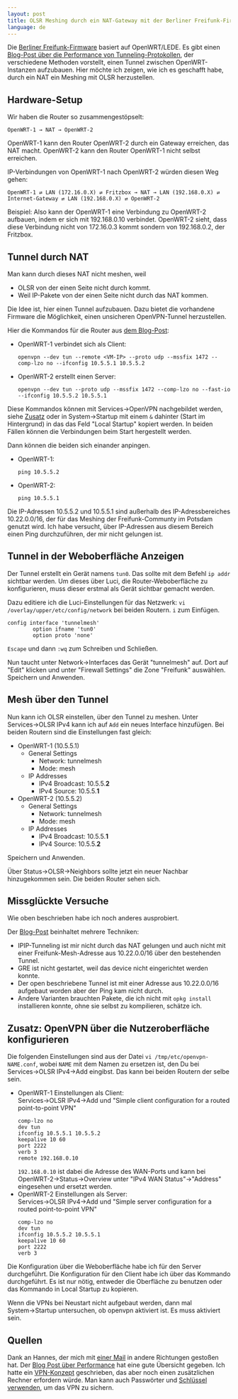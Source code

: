```yaml
---
layout: post
title: OLSR Meshing durch ein NAT-Gateway mit der Berliner Freifunk-Firmware
language: de
---
```


Die [Berliner Freifunk-Firmware][firmware] basiert auf OpenWRT/LEDE.
Es gibt einen [Blog-Post über die Performance von Tunneling-Protokollen][perf], 
der verschiedene Methoden vorstellt, einen Tunnel zwischen OpenWRT-Instanzen aufzubauen.
Hier möchte ich zeigen, wie ich es geschafft habe, durch ein NAT ein Meshing mit OLSR herzustellen.

<!-- more -->

Hardware-Setup
--------------

Wir haben die Router so zusammengestöpselt:

    OpenWRT-1 → NAT → OpenWRT-2

OpenWRT-1 kann den Router OpenWRT-2 durch ein Gateway erreichen, das NAT macht.
OpenWRT-2 kann den Router OpenWRT-1 nicht selbst erreichen.

IP-Verbindungen von OpenWRT-1 nach OpenWRT-2 würden diesen Weg gehen:

    OpenWRT-1 ⇄ LAN (172.16.0.X) ⇄ Fritzbox → NAT → LAN (192.168.0.X) ⇄ Internet-Gateway ⇄ LAN (192.168.0.X) ⇄ OpenWRT-2

Beispiel:
Also kann der OpenWRT-1 eine Verbindung zu OpenWRT-2 aufbauen, indem er sich mit 192.168.0.10 verbindet.
OpenWRT-2 sieht, dass diese Verbindung nicht von 172.16.0.3 kommt sondern von 192.168.0.2, der Fritzbox.

Tunnel durch NAT
----------------

Man kann durch dieses NAT nicht meshen, weil

- OLSR von der einen Seite nicht durch kommt.
- Weil IP-Pakete von der einen Seite nicht durch das NAT kommen.

Die Idee ist, hier einen Tunnel aufzubauen.
Dazu bietet die vorhandene Firmware die Möglichkeit,
einen unsicheren OpenVPN-Tunnel herzustellen.

Hier die Kommandos für die Router aus [dem Blog-Post][perf]:

- OpenWRT-1 verbindet sich als Client:
  ```
  openvpn --dev tun --remote <VM-IP> --proto udp --mssfix 1472 --comp-lzo no --ifconfig 10.5.5.1 10.5.5.2
  ```
- OpenWRT-2 erstellt einen Server:
  ```
  openvpn --dev tun --proto udp --mssfix 1472 --comp-lzo no --fast-io --ifconfig 10.5.5.2 10.5.5.1
  ```

Diese Kommandos können mit Services→OpenVPN nachgebildet werden, siehe [Zusatz] oder in System→Startup mit einem `&` dahinter (Start im Hintergrund) in das das Feld "Local Startup" kopiert werden.
In beiden Fällen können die Verbindungen beim Start hergestellt werden.

Dann können die beiden sich einander anpingen.

- OpenWRT-1:
  ```
  ping 10.5.5.2
  ```
- OpenWRT-2:
  ```
  ping 10.5.5.1
  ```

Die IP-Adressen 10.5.5.2 und 10.5.5.1 sind außerhalb des IP-Adressbereiches 10.22.0.0/16, der
für das Meshing der Freifunk-Communty im Potsdam genutzt wird.
Ich habe versucht, über IP-Adressen aus diesem Bereich einen Ping durchzuführen, der mir nicht gelungen ist.

Tunnel in der Weboberfläche Anzeigen
------------------------------------

Der Tunnel erstellt ein Gerät namens `tun0`.
Das sollte mit dem Befehl `ip addr` sichtbar werden.
Um dieses über Luci, die Router-Weboberfläche zu konfigurieren, muss dieser erstmal als Gerät sichtbar gemacht werden.

Dazu editiere ich die Luci-Einstellungen für das Netzwerk: `vi /overlay/upper/etc/config/network` bei beiden Routern. `i` zum Einfügen. 

```
config interface 'tunnelmesh'
        option ifname 'tun0'
        option proto 'none'
```

`Escape` und dann `:wq` zum Schreiben und Schließen.

Nun taucht unter Network→Interfaces das Gerät "tunnelmesh" auf.
Dort auf "Edit" klicken und unter "Firewall Settings" die Zone "Freifunk" auswählen.
Speichern und Anwenden.

Mesh über den Tunnel
--------------------

Nun kann ich OLSR einstellen, über den Tunnel zu meshen.
Unter Services→OLSR IPv4 kann ich auf `Add` ein neues Interface hinzufügen.
Bei beiden Routern sind die Einstellungen fast gleich:

- OpenWRT-1 (10.5.5.1)
  - General Settings
    - Network: tunnelmesh
    - Mode: mesh
  - IP Addresses
    - IPv4 Broadcast: 10.5.5.**2**
    - IPv4 Source: 10.5.5.**1**
- OpenWRT-2 (10.5.5.2)
  - General Settings
    - Network: tunnelmesh
    - Mode: mesh
  - IP Addresses
    - IPv4 Broadcast: 10.5.5.**1**
    - IPv4 Source: 10.5.5.**2**

Speichern und Anwenden.

Über Status→OLSR→Neighbors sollte jetzt ein neuer Nachbar hinzugekommen sein.
Die beiden Router sehen sich.


Missglückte Versuche
--------------------

Wie oben beschrieben habe ich noch anderes ausprobiert.

Der [Blog-Post][perf] beinhaltet mehrere Techniken:

- IPIP-Tunneling ist mir nicht durch das NAT gelungen und auch nicht mit einer
  Freifunk-Mesh-Adresse aus 10.22.0.0/16 über den bestehenden Tunnel.
- GRE ist nicht gestartet, weil das device nicht eingerichtet werden konnte.
- Der open beschriebene Tunnel ist mit einer Adresse aus 10.22.0.0/16 aufgebaut worden
  aber der Ping kam nicht durch.
- Andere Varianten brauchten Pakete, die ich nicht mit `opkg install` installieren
  konnte, ohne sie selbst zu kompilieren, schätze ich.

Zusatz: OpenVPN über die Nutzeroberfläche konfigurieren
-------------------------------------------------------
[Zusatz]: #zusatz-openvpn-über-die-nutzeroberfläche-konfigurieren

Die folgenden Einstellungen sind aus der Datei `vi /tmp/etc/openvpn-NAME.conf`, wobei
`NAME` mit dem Namen zu ersetzen ist, den Du bei Services→OLSR IPv4→Add eingibst.
Das kann bei beiden Routern der selbe sein.

- OpenWRT-1 Einstellungen als Client:  
  Services→OLSR IPv4→Add und "Simple client configuration for a routed point-to-point VPN"
  ```
  comp-lzo no
  dev tun
  ifconfig 10.5.5.1 10.5.5.2
  keepalive 10 60
  port 2222
  verb 3
  remote 192.168.0.10
  ```
  `192.168.0.10` ist dabei die Adresse des WAN-Ports und kann bei
  OpenWRT-2→Status→Overview unter
  "IPv4 WAN Status"→"Address" eingesehen und ersetzt werden.
- OpenWRT-2 Einstellungen als Server:  
  Services→OLSR IPv4→Add und "Simple server configuration for a routed point-to-point VPN"
  ```
  comp-lzo no
  dev tun
  ifconfig 10.5.5.2 10.5.5.1
  keepalive 10 60
  port 2222
  verb 3
  ```

Die Konfiguration über die Weboberfläche habe ich für den Server durchgeführt.
Die Konfiguration für den Client habe ich über das Kommando durchgeführt.
Es ist nur nötig, entweder die Oberfläche zu benutzen oder das Kommando in Local Startup zu kopieren.

Wenn die VPNs bei Neustart nicht aufgebaut werden, dann mal System→Startup untersuchen,
ob openvpn aktiviert ist. Es muss aktiviert sein.

Quellen
-------

Dank an Hannes, der mich mit [einer Mail][hannes] in andere Richtungen gestoßen hat.
Der [Blog Post über Performance][perf] hat eine gute Übersicht gegeben.
Ich hatte ein [VPN-Konzept] geschrieben, das aber noch einen zusätzlichen Rechner
erfordern würde.
Man kann auch Passwörter und [Schlüssel verwenden][key], um das VPN zu sichern.

[firmware]: https://github.com/freifunk-berlin/firmware/
[perf]: https://justus.berlin/2016/02/performance-of-tunneling-methods-in-openwrt/
[hannes]: https://lists.freifunk-potsdam.de/pipermail/users/2018-March/018479.html
[VPN-Konzept]: https://github.com/niccokunzmann/decentral-community-vpn/
[key]: https://openvpn.net/index.php/open-source/documentation/miscellaneous/78-static-key-mini-howto.html

